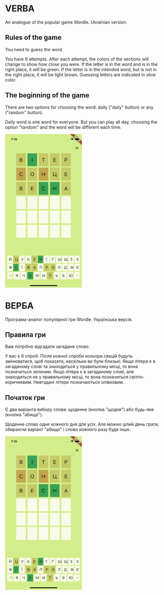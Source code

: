 # VERBA

An analogue of the popular game Wordle. Ukrainian version.

## Rules of the game

You need to guess the word.

You have 6 attempts.
After each attempt, the colors of the sections will change to show how close you were.
If the letter is in the word and is in the right place, it will be green.
If the letter is in the intended word, but is not in the right place, it will be light brown.
Guessing letters are indicated in olive color.

## The beginning of the game

There are two options for choosing the word: daily ("daily" button) or any ("random" button).

Daily word is one word  for everyone. But you can play all day, choosing the option "random" and the word will be different each time.

<img src="https://raw.githubusercontent.com/dariagorlova/kobza/master/doc/kobza.png" width="250" height="500" >





# ВЕРБА

Програма-аналог популярної гри Wordle. Українська версія.

## Правила гри

Вам потрібно відгадати загадане слово.

У вас є 6 спроб.
Після кожної спроби кольори секцій будуть змінюватися, щоб показати, наскільки ви були близькі.
Якщо літера є в загаданому слові та знаходиться у правильному місці, то вона позначиться зеленим.
Якщо літера є в загаданому слові, але знаходиться не у правильному місці, то вона позначиться світло-коричневим.
Невгадані літери позначаються олівковим.

## Початок гри

Є два варіанта вибору слова: щоденне (кнопка "щодня") або будь-яке (кнопка "абищо"). 

Щоденне слово одне кожного дня для усіх. Але можно цілий день грати, обираючи варіант "абищо" і слово кожного разу буде інше.

<img src="https://raw.githubusercontent.com/dariagorlova/kobza/master/doc/kobza.png" width="250" height="500" >

